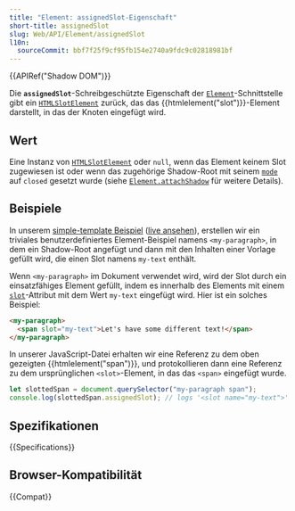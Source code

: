 ```yaml
---
title: "Element: assignedSlot-Eigenschaft"
short-title: assignedSlot
slug: Web/API/Element/assignedSlot
l10n:
  sourceCommit: bbf7f25f9cf95fb154e2740a9fdc9c02818981bf
---
```


{{APIRef("Shadow DOM")}}

Die **`assignedSlot`**-Schreibgeschützte Eigenschaft der [`Element`](/de/docs/Web/API/Element)-Schnittstelle gibt ein [`HTMLSlotElement`](/de/docs/Web/API/HTMLSlotElement) zurück, das das {{htmlelement("slot")}}-Element darstellt, in das der Knoten eingefügt wird.

## Wert

Eine Instanz von [`HTMLSlotElement`](/de/docs/Web/API/HTMLSlotElement) oder `null`, wenn das Element keinem Slot zugewiesen ist oder wenn das zugehörige Shadow-Root mit seinem [`mode`](/de/docs/Web/API/ShadowRoot/mode) auf `closed` gesetzt wurde (siehe [`Element.attachShadow`](/de/docs/Web/API/Element/attachShadow) für weitere Details).

## Beispiele

In unserem [simple-template Beispiel](https://github.com/mdn/web-components-examples/tree/main/simple-template) ([live ansehen](https://mdn.github.io/web-components-examples/simple-template/)), erstellen wir ein triviales benutzerdefiniertes Element-Beispiel namens `<my-paragraph>`, in dem ein Shadow-Root angefügt und dann mit den Inhalten einer Vorlage gefüllt wird, die einen Slot namens `my-text` enthält.

Wenn `<my-paragraph>` im Dokument verwendet wird, wird der Slot durch ein einsatzfähiges Element gefüllt, indem es innerhalb des Elements mit einem [`slot`](/de/docs/Web/HTML/Global_attributes/slot)-Attribut mit dem Wert `my-text` eingefügt wird. Hier ist ein solches Beispiel:

```html
<my-paragraph>
  <span slot="my-text">Let's have some different text!</span>
</my-paragraph>
```

In unserer JavaScript-Datei erhalten wir eine Referenz zu dem oben gezeigten {{htmlelement("span")}}, und protokollieren dann eine Referenz zu dem ursprünglichen `<slot>`-Element, in das das `<span>` eingefügt wurde.

```js
let slottedSpan = document.querySelector("my-paragraph span");
console.log(slottedSpan.assignedSlot); // logs '<slot name="my-text">'
```

## Spezifikationen

{{Specifications}}

## Browser-Kompatibilität

{{Compat}}
